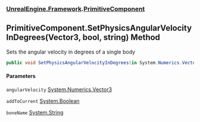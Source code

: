 ### [UnrealEngine.Framework](UnrealEngine_Framework.md 'UnrealEngine.Framework').[PrimitiveComponent](PrimitiveComponent.md 'UnrealEngine.Framework.PrimitiveComponent')
## PrimitiveComponent.SetPhysicsAngularVelocityInDegrees(Vector3, bool, string) Method
Sets the angular velocity in degrees of a single body  
```csharp
public void SetPhysicsAngularVelocityInDegrees(in System.Numerics.Vector3 angularVelocity, bool addToCurrent=false, string boneName=null);
```
#### Parameters
<a name='UnrealEngine_Framework_PrimitiveComponent_SetPhysicsAngularVelocityInDegrees(System_Numerics_Vector3_bool_string)_angularVelocity'></a>
`angularVelocity` [System.Numerics.Vector3](https://docs.microsoft.com/en-us/dotnet/api/System.Numerics.Vector3 'System.Numerics.Vector3')  
  
<a name='UnrealEngine_Framework_PrimitiveComponent_SetPhysicsAngularVelocityInDegrees(System_Numerics_Vector3_bool_string)_addToCurrent'></a>
`addToCurrent` [System.Boolean](https://docs.microsoft.com/en-us/dotnet/api/System.Boolean 'System.Boolean')  
  
<a name='UnrealEngine_Framework_PrimitiveComponent_SetPhysicsAngularVelocityInDegrees(System_Numerics_Vector3_bool_string)_boneName'></a>
`boneName` [System.String](https://docs.microsoft.com/en-us/dotnet/api/System.String 'System.String')  
  
